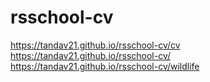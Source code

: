 # rsschool-cv
https://tandav21.github.io/rsschool-cv/cv  
https://tandav21.github.io/rsschool-cv/  
https://tandav21.github.io/rsschool-cv/wildlife
